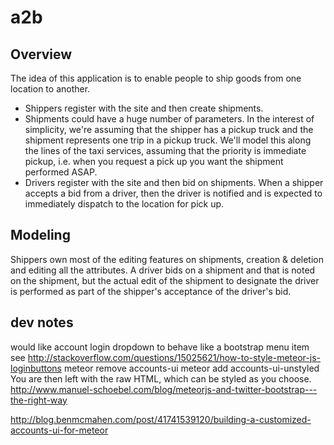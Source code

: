 # a2b


## Overview
The idea of this application is to enable people to ship goods from one location to another.

* Shippers register with the site and then create shipments.
* Shipments could have a huge number of parameters. In the interest of simplicity, we're assuming that the shipper has a pickup truck and the shipment represents one trip in a pickup truck. We'll model this along the lines of the taxi services, assuming that the priority is immediate pickup, i.e. when you request a pick up you want the shipment performed ASAP.
* Drivers register with the site and then bid on shipments. When a shipper accepts a bid from a driver, then the driver is notified and is expected to immediately dispatch to the location for pick up.

## Modeling

Shippers own most of the editing features on shipments, creation & deletion and editing all the attributes. A driver bids on a shipment and that is noted on the shipment, but the actual edit of the shipment to designate the driver is performed as part of the shipper's acceptance of the driver's bid.



## dev notes
would like account login dropdown to behave like a bootstrap menu item
see
http://stackoverflow.com/questions/15025621/how-to-style-meteor-js-loginbuttons
meteor remove accounts-ui
meteor add accounts-ui-unstyled
You are then left with the raw HTML, which can be styled as you choose.
http://www.manuel-schoebel.com/blog/meteorjs-and-twitter-bootstrap---the-right-way

http://blog.benmcmahen.com/post/41741539120/building-a-customized-accounts-ui-for-meteor
